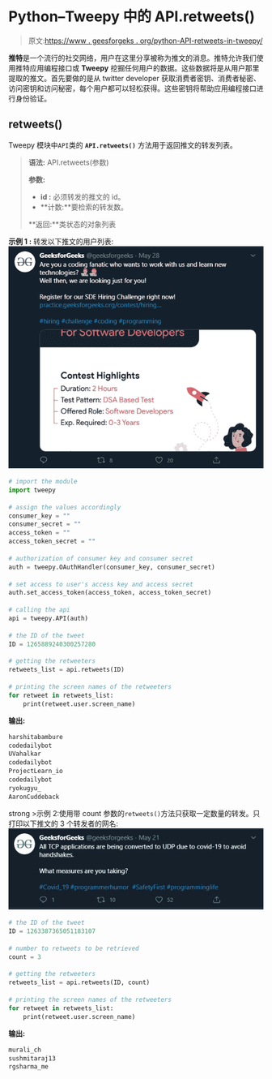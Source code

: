# Python–Tweepy 中的 API.retweets()

> 原文:[https://www . geesforgeks . org/python-API-retweets-in-tweepy/](https://www.geeksforgeeks.org/python-api-retweets-in-tweepy/)

**推特**是一个流行的社交网络，用户在这里分享被称为推文的消息。推特允许我们使用推特应用编程接口或 **Tweepy** 挖掘任何用户的数据。这些数据将是从用户那里提取的推文。首先要做的是从 twitter developer 获取消费者密钥、消费者秘密、访问密钥和访问秘密，每个用户都可以轻松获得。这些密钥将帮助应用编程接口进行身份验证。

## retweets()

Tweepy 模块中`API`类的 **`API.retweets()`** 方法用于返回推文的转发列表。

> **语法:** API.retweets(参数)
> 
> **参数:**
> 
> *   **id :** 必须转发的推文的 id。
> *   **计数:**要检索的转发数。
> 
> **返回:**类状态的对象列表

**示例 1 :** 转发以下推文的用户列表:
![](img/0a3eeae6a3b0d11063cb3eb292b110ea.png)

```py
# import the module
import tweepy

# assign the values accordingly
consumer_key = ""
consumer_secret = ""
access_token = ""
access_token_secret = ""

# authorization of consumer key and consumer secret
auth = tweepy.OAuthHandler(consumer_key, consumer_secret)

# set access to user's access key and access secret 
auth.set_access_token(access_token, access_token_secret)

# calling the api 
api = tweepy.API(auth)

# the ID of the tweet
ID = 1265889240300257280

# getting the retweeters
retweets_list = api.retweets(ID)

# printing the screen names of the retweeters
for retweet in retweets_list:
    print(retweet.user.screen_name)
```

**输出:**

```py
harshitabambure
codedailybot
UVahalkar
codedailybot
ProjectLearn_io
codedailybot
ryokugyu_
AaronCuddeback

```

strong >示例 2:使用带 count 参数的`retweets()`方法只获取一定数量的转发。只打印以下推文的 3 个转发者的网名:
![](img/3c7dd012a6d2b59fbe82577fc536abc9.png)

```py
# the ID of the tweet
ID = 1263387365051183107

# number to retweets to be retrieved
count = 3

# getting the retweeters
retweets_list = api.retweets(ID, count)

# printing the screen names of the retweeters
for retweet in retweets_list:
    print(retweet.user.screen_name)
```

**输出:**

```py
murali_ch
sushmitaraj13
rgsharma_me

```